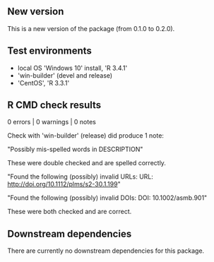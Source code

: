 ## New version
This is a new version of the package (from 0.1.0 to 0.2.0).

## Test environments
* local OS 'Windows 10' install, 'R 3.4.1'
* 'win-builder' (devel and release)
* 'CentOS', 'R 3.3.1'

## R CMD check results

0 errors | 0 warnings | 0 notes

Check with 'win-builder' (release) did produce 1 note:

"Possibly mis-spelled words in DESCRIPTION"

These were double checked and are spelled correctly.

"Found the following (possibly) invalid URLs:
  URL: http://doi.org/10.1112/plms/s2-30.1.199"

"Found the following (possibly) invalid DOIs:
  DOI: 10.1002/asmb.901"

These were both checked and are correct.

## Downstream dependencies

There are currently no downstream dependencies for this package.
